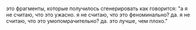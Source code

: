 это фрагменты, которые получилось сгенерировать
как говорится: "а я не считаю, что это ужасно. я не считаю, что это феноминально? да. я не считаю, что
это умопомрачительно? да. это лучше, чем плохо."